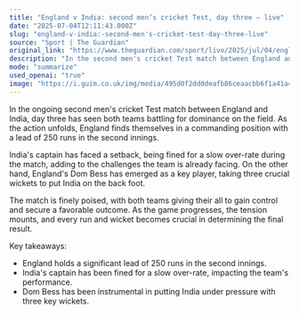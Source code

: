 ```yaml
---
title: "England v India: second men’s cricket Test, day three – live"
date: "2025-07-04T12:11:43.000Z"
slug: "england-v-india:-second-men's-cricket-test-day-three-live"
source: "Sport | The Guardian"
original_link: "https://www.theguardian.com/sport/live/2025/jul/04/england-v-india-second-mens-cricket-test-day-three-live"
description: "In the second men's cricket Test match between England and India, England has taken a commanding lead of 250 runs in the second innings. India's captain has been fined for a slow over-rate, adding to the team's challenges. Dom Bess of England has been a standout performer, taking three crucial wickets to put India on the back foot. The match is finely balanced, with both teams fighting hard for control and the final outcome remains uncertain."
mode: "summarize"
used_openai: "true"
image: "https://i.guim.co.uk/img/media/495d0f2dd0deafb86ceaacbb6f1a41a44c66733a/268_131_3166_2533/master/3166.jpg?width=1200&height=630&quality=85&auto=format&fit=crop&overlay-align=bottom%2Cleft&overlay-width=100p&overlay-base64=L2ltZy9zdGF0aWMvb3ZlcmxheXMvdGctbGl2ZS5wbmc&enable=upscale&s=7c63e1f63c02868f4b8eedffd96d28f5"
---
```


In the ongoing second men's cricket Test match between England and India, day three has seen both teams battling for dominance on the field. As the action unfolds, England finds themselves in a commanding position with a lead of 250 runs in the second innings.

India's captain has faced a setback, being fined for a slow over-rate during the match, adding to the challenges the team is already facing. On the other hand, England's Dom Bess has emerged as a key player, taking three crucial wickets to put India on the back foot.

The match is finely poised, with both teams giving their all to gain control and secure a favorable outcome. As the game progresses, the tension mounts, and every run and wicket becomes crucial in determining the final result.

Key takeaways:
- England holds a significant lead of 250 runs in the second innings.
- India's captain has been fined for a slow over-rate, impacting the team's performance.
- Dom Bess has been instrumental in putting India under pressure with three key wickets.